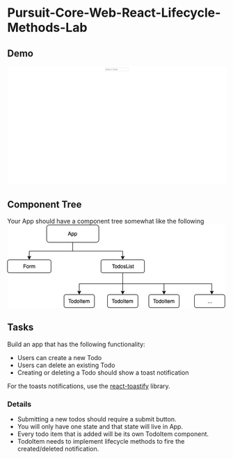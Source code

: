 # Pursuit-Core-Web-React-Lifecycle-Methods-Lab

## Demo
![todosLifecycleAppGif](./todosLifecycleAppGif.gif)

## Component Tree
Your App should have a component tree somewhat like the following
![todos react app component tree](./todos-component-tree.png)

## Tasks
Build an app that has the following functionality:

- Users can create a new Todo
- Users can delete an existing Todo
- Creating or deleting a Todo should show a toast notification

For the toasts notifications, use the [react-toastify](https://github.com/fkhadra/react-toastify) library.

### Details
* Submitting a new todos should require a submit button. 
* You will only have one state and that state will live in App.
* Every todo item that is added will be its own TodoItem component.
* TodoItem needs to implement lifecycle methods to fire the created/deleted notification.


